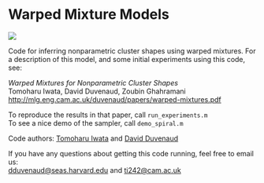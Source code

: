 Warped Mixture Models
===============

<img src="http://people.seas.harvard.edu/~dduvenaud/pictures/iwmm_icon.png">

Code for inferring nonparametric cluster shapes using warped mixtures.  For a description of this model, and some initial experiments using this code, see:

*Warped Mixtures for Nonparametric Cluster Shapes*  
Tomoharu Iwata, David Duvenaud, Zoubin Ghahramani  
http://mlg.eng.cam.ac.uk/duvenaud/papers/warped-mixtures.pdf

To reproduce the results in that paper, call `run_experiments.m`  
To see a nice demo of the sampler, call `demo_spiral.m`


Code authors:
[Tomoharu Iwata](http://www.kecl.ntt.co.jp/as/members/iwata/)
and
[David Duvenaud](http://people.seas.harvard.edu/~dduvenaud/)

If you have any questions about getting this code running, feel free to email us:  
dduvenaud@seas.harvard.edu and ti242@cam.ac.uk





